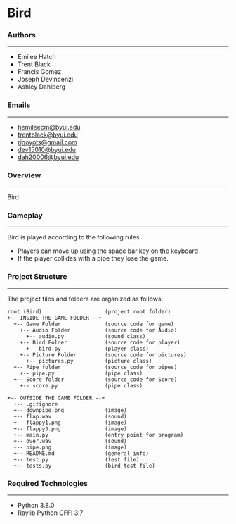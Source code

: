 # Bird

### Authors
---
* Emilee Hatch
* Trent Black
* Francis Gomez
* Joseph Devincenzi
* Ashley Dahlberg

### Emails
---
* hemileecm@byui.edu
* trentblack@byui.edu
* rigoyots@gmail.com
* dev15010@byui.edu 
* dah20006@byui.edu

### Overview
---
Bird 

### Gameplay
---
Bird is played according to the following rules.

* Players can move up using the space bar key on the keyboard
* If the player collides with a pipe they lose the game.

### Project Structure 
---
The project files and folders are organized as follows:
```
root (Bird)                    (project root folder)
+-- INSIDE THE GAME FOLDER --+
  +-- Game Folder              (source code for game)
    +-- Audio Folder           (source code for Audio)
      +-- audio.py             (sound class)
    +-- Bird Folder            (source code for player)
      +-- bird.py              (player class)
    +-- Picture Folder         (source code for pictures)
      +-- pictures.py          (picture class)
  +-- Pipe folder              (source code for pipes)
    +-- pipe.py                (pipe class)
  +-- Score folder             (source code for Score)
    +-- score.py               (pipe class)
  
+-- OUTSIDE THE GAME FOLDER --+ 
  +-- .gitignore      
  +-- downpipe.png             (image)
  +-- flap.wav                 (sound)
  +-- flappy1.png              (image)
  +-- flappy3.png              (image)         
  +-- main.py                  (entry point for program)
  +-- over.wav                 (sound)
  +-- pipe.png                 (image)
  +-- README.md                (general info)
  +-- test.py                  (test file)
  +-- tests.py                 (bird test file)
```

### Required Technologies
---
* Python 3.8.0
* Raylib Python CFFI 3.7